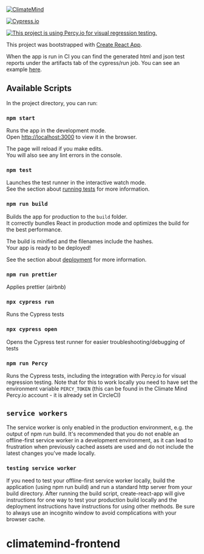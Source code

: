 [![ClimateMind](https://circleci.com/gh/ClimateMind/climatemind-frontend.svg?style=shield)](https://app.circleci.com/pipelines/github/ClimateMind/climatemind-frontend)

[![Cypress.io](https://img.shields.io/badge/tested%20with-Cypress-04C38E.svg)](https://www.cypress.io/)

[![This project is using Percy.io for visual regression testing.](https://percy.io/static/images/percy-badge.svg)](https://percy.io/c125eb66/Climate-Mind)

This project was bootstrapped with [Create React App](https://github.com/facebook/create-react-app).

When the app is run in CI you can find the generated html and json test reports under the artifacts tab of the cypress/run job. You can see an example [here](https://app.circleci.com/pipelines/github/ClimateMind/climatemind-frontend/49/workflows/5e45de72-5568-400a-bd68-556d8690314a/jobs/141/artifacts).

## Available Scripts

In the project directory, you can run:

### `npm start`

Runs the app in the development mode.<br />
Open [http://localhost:3000](http://localhost:3000) to view it in the browser.

The page will reload if you make edits.<br />
You will also see any lint errors in the console.

### `npm test`

Launches the test runner in the interactive watch mode.<br />
See the section about [running tests](https://facebook.github.io/create-react-app/docs/running-tests) for more information.

### `npm run build`

Builds the app for production to the `build` folder.<br />
It correctly bundles React in production mode and optimizes the build for the best performance.

The build is minified and the filenames include the hashes.<br />
Your app is ready to be deployed!

See the section about [deployment](https://facebook.github.io/create-react-app/docs/deployment) for more information.

### `npm run prettier`
Applies prettier (airbnb)

### `npx cypress run`
Runs the Cypress tests

### `npx cypress open`
Opens the Cypress test runner for easier troubleshooting/debugging of tests

### `npm run Percy`
Runs the Cypress tests, including the integration with Percy.io for visual regression testing.
Note that for this to work locally you need to have set the environment variable `PERCY_TOKEN` (this can be found in the Climate Mind Percy.io account - it is already set in CircleCI)

## `service workers`
The service worker is only enabled in the production environment, e.g. the output of npm run build.
It's recommended that you do not enable an offline-first service worker in a development environment,
as it can lead to frustration when previously cached assets are used and do not include the latest changes you've made locally.

### `testing service worker`
If you need to test your offline-first service worker locally, build the application (using npm run build) and run a standard http server from your build directory.
After running the build script, create-react-app will give instructions for one way to test your production build locally and the deployment instructions have instructions for using other methods.
Be sure to always use an incognito window to avoid complications with your browser cache.

# climatemind-frontend
